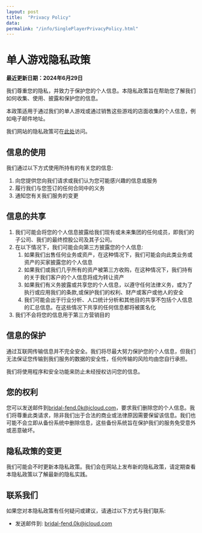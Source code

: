 ```yaml
---
layout: post
title:  "Privacy Policy"
data:
permalink: "/info/SinglePlayerPrivacyPolicy.html"
---
```


# 单人游戏隐私政策

**最近更新日期：2024年6月29日**

我们尊重您的隐私，并致力于保护您的个人信息。本隐私政策旨在帮助您了解我们如何收集、使用、披露和保护您的信息。

本政策适用于通过我们的单人游戏或通过销售这些游戏的店面收集的个人信息，例如电子邮件地址。

我们网站的隐私政策可在[此处]({{site.url}}/info/PrivacyPolicy.html)访问。

## 信息的使用

我们通过以下方式使用所持有的有关您的信息:

1. 向您提供您向我们请求或我们认为您可能感兴趣的信息或服务
2. 履行我们与您签订的任何合同中的义务
3. 通知您有关我们服务的变更

## 信息的共享

1. 我们可能会将您的个人信息披露给我们现有或未来集团的任何成员，即我们的子公司、我们的最终控股公司及其子公司。
2. 在以下情况下，我们可能会向第三方披露您的个人信息:
   1. 如果我们出售任何业务或资产，在这种情况下，我们可能会向此类业务或资产的买家披露您的个人信息
   2. 如果我们或我们几乎所有的资产被第三方收购，在这种情况下，我们持有的关于我们客户的个人信息将成为转让资产
   3. 如果我们有义务披露或共享您的个人信息，以遵守任何法律义务，或为了执行或应用我们的条款,或保护我们的权利、财产或客户或他人的安全
   4. 我们可能会出于行业分析、人口统计分析和其他目的共享不包括个人信息的汇总信息。在这些情况下共享的任何信息都将被匿名化
3. 我们不会将您的信息用于第三方营销目的

## 信息的保护

通过互联网传输信息并不完全安全。我们将尽最大努力保护您的个人信息，但我们无法保证您传输到我们服务的数据的安全性，任何传输的风险均由您自行承担。

我们将使用程序和安全功能来防止未经授权访问您的信息。

## 您的权利

您可以发送邮件到<bridal-fend.0k@icloud.com>，要求我们删除您的个人信息。我们将尊重此类请求，除非我们出于合法的商业或法律原因需要保留该信息。我们也可能不会立即从备份系统中删除信息，这些备份系统旨在保护我们的服务免受意外或恶意破坏。

## 隐私政策的变更

我们可能会不时更新本隐私政策。我们会在网站上发布新的隐私政策，请定期查看本隐私政策以了解最新的隐私实践。

## 联系我们

如果您对本隐私政策有任何疑问或建议，请通过以下方式与我们联系:

- 发送邮件到: <bridal-fend.0k@icloud.com>
